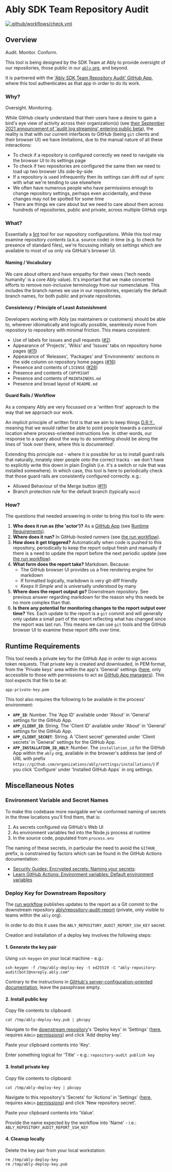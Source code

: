 # Ably SDK Team Repository Audit

[![.github/workflows/check.yml](https://github.com/ably/repository-audit/actions/workflows/check.yml/badge.svg)](https://github.com/ably/repository-audit/actions/workflows/check.yml)

## Overview

Audit. Monitor. Conform.

This tool is being designed by the SDK Team at Ably to provide oversight of our repositories,
those public in our [`ably` org](https://github.com/ably/), and beyond.

It is partnered with the
['Ably SDK Team Repository Audit' GitHub App](https://github.com/apps/ably-sdk-team-repository-audit),
where this tool authenticates as that app in order to do its work.

### Why?

Oversight. Monitoring.

While GitHub clearly understand that their users have a desire to gain a bird's eye view of activity across their organization(s)
(see [their September 2021 announcement of 'audit log streaming' entering public beta](https://github.blog/2021-09-16-audit-log-streaming-public-beta/)),
the reality is that with our current interfaces to GitHub (being `git` clients and their browser UI) we have limitations,
due to the manual nature of all these interactions:

- To check if a repository is configured correctly we need to navigate via the browser UI to its settings page
- To check if two repositories are configured the same then we need to load up two browser UIs side-by-side
- If a repository is used infrequently then its settings can drift out of sync with what we're tending to use elsewhere
- We often have numerous people who have permissions enough to change repository settings, perhaps even accidentally, and these changes may not be spotted for some time
- There are things we care about but we need to care about them across hundreds of repositories, public and private, across multiple GitHub orgs

### What?

Essentially a [lint](https://en.wikipedia.org/wiki/Lint_(software)) tool for our repository configurations.
While this tool may examine repository _contents_ (a.k.a. source code) in time (e.g. to check for presence of standard files),
we're focussing initially on settings which are available to most of us only via GitHub's browser UI.

#### Naming / Vocabulary

We care about others and have empathy for their views ('tech needs humanity' is a core Ably value).
It's important that we make concerted efforts to remove non-inclusive terminology from our nomenclature.
This includes the branch names we use in our repositories, especially the default branch names, for both public and private repositories.

#### Consistency / Principle of Least Astonishment

Developers working with Ably (as maintainers or customers) should be able to, wherever idiomatically and logically possible,
seamlessly move from repository to repository with minimal friction. This means consistent:

- Use of labels for issues and pull requests ([#2](https://github.com/ably/repository-audit/issues/2))
- Appearance of 'Projects', 'Wikis' and 'Issues' tabs on repository home pages ([#11](https://github.com/ably/repository-audit/issues/11))
- Appearance of 'Releases', 'Packages' and 'Environments' sections in the side column on repository home pages ([#16](https://github.com/ably/repository-audit/issues/16))
- Presence and contents of `LICENSE` ([#26](https://github.com/ably/repository-audit/issues/26))
- Presence and contents of `COPYRIGHT`
- Presence and contents of `MAINTAINERS.md`
- Presence and broad layout of `README.md`

#### Guard Rails / Workflow

As a company Ably are very focussed on a 'written first' approach to the way that we approach our work.

An implicit principle of written first is that we aim to keep things [D.R.Y.](https://en.wikipedia.org/wiki/Don%27t_repeat_yourself),
meaning that we would rather be able to point people towards a canonical location where process-oriented instructions live.
In other words, our response to a query about the way to do something should be along the lines of
'look over there, where this is documented'.

Extending this principle out - where it is possible for us to install guard rails that naturally, innately steer people onto the correct tracks - we don't have to explicitly write this down in plain English (i.e. it's a switch or rule that was installed somewhere).
In which case, this tool is here to periodically check that those guard rails are consistently configured correctly.
e.g.:

- Allowed Behaviour of the Merge button ([#11](https://github.com/ably/repository-audit/issues/11))
- Branch protection rule for the default branch (typically `main`)

### How?

The questions that needed answering in order to bring this tool to life were:

1. **Who does it run as (the 'actor')?** As a [GitHub App](https://docs.github.com/en/developers/apps/getting-started-with-apps/about-apps#about-github-apps) (see [Runtime Requirements](#runtime-requirements)).
2. **Where does it run?** In GitHub-hosted runners (see [the run workflow](https://github.com/ably/repository-audit/blob/main/.github/workflows/run.yml)).
3. **How does it get triggered?** Automatically when code is pushed to this repository, periodically to keep the report output fresh and manually if there is a need to update the report before the next periodic update (see [the run workflow](https://github.com/ably/repository-audit/blob/main/.github/workflows/run.yml)).
4. **What form does the report take?** Markdown. Because:
    - The GitHub browser UI provides us a free rendering engine for markdown
    - If formatted logically, markdown is very git-diff friendly
    - _Keeps It Simple_ and is universally understood by many
5. **Where does the report output go?** Downstream repository. See previous answer regarding markdown for the reason why this needs be no more complex than that.
6. **Is there any potential for monitoring changes to the report output over time?** Yes. Each update to the report is a `git` commit and will generally only update a small part of the report reflecting what has changed since the report was last run. This means we can use `git` tools and the GitHub browser UI to examine these report diffs over time.

## Runtime Requirements

This tool needs a private key for the GitHub App in order to sign access token requests.
That private key is created and downloaded, in PEM format, from the 'Private keys' area within the app's 'General' settings
([here](https://github.com/organizations/ably/settings/apps/ably-sdk-team-repository-audit),
only accessible to those with permissions to act as
[GitHub App managers](https://docs.github.com/en/organizations/managing-peoples-access-to-your-organization-with-roles/permission-levels-for-an-organization#github-app-managers)).
This tool expects that file to be at:

    app-private-key.pem

This tool also requires the following to be available in the process' environment:

- **`APP_ID`**: Number. The 'App ID' available under 'About' in 'General' settings for the GitHub App.
- **`APP_CLIENT_ID`**: String. The 'Client ID' available under 'About' in 'General' settings for the GitHub App.
- **`APP_CLIENT_SECRET`**: String. A 'Client secret' generated under 'Client secrets' in 'General' settings for the GitHub App.
- **`APP_INSTALLATION_ID_ABLY`**: Number. The `installation_id` for the GitHub App within the `ably` org, available in the browser's address bar (end of URL with prefix `https://github.com/organizations/ably/settings/installations/`) if you click 'Configure' under 'Installed GitHub Apps` in org settings.

## Miscellaneous Notes

### Environment Variable and Secret Names

To make this codebase more navigable we've conformed naming of secrets in the three locations you'll find them, that is:

1. As secrets configured via GitHub's Web UI
2. As environment variables fed into the Node.js process at runtime
3. In the source code, populated from `process.env`

The naming of these secrets, in particular the need to avoid the `GITHUB_` prefix, is constrained by factors which can be found in the GitHub Actions documentation:

- [Security Guides: Encrypted secrets: Naming your secrets](https://docs.github.com/en/actions/security-guides/encrypted-secrets#naming-your-secrets):
- [Learn GitHub Actions: Environment variables: Default environment variables](https://docs.github.com/en/actions/learn-github-actions/environment-variables#default-environment-variables)

### Deploy Key for Downstream Repository

The [run workflow](.github/workflows/run.yml) publishes updates to the report as a Git commit to the downstream repository
[ably/repository-audit-report](https://github.com/ably/repository-audit-report)
(private, only visible to teams within the `ably` org).

In order to do this it uses the `ABLY_REPOSITORY_AUDIT_REPORT_SSH_KEY` secret.

Creation and installation of a deploy key involves the following steps:

#### 1. Generate the key pair

Using `ssh-keygen` on your local machine - e.g.:

    ssh-keygen -f /tmp/ably-deploy-key -t ed25519 -C "ably-repository-audit[bot]@noreply.ably.com"

Contrary to the instructions in
[GitHub's server-configuration-oriented documentation](https://docs.github.com/en/authentication/connecting-to-github-with-ssh/generating-a-new-ssh-key-and-adding-it-to-the-ssh-agent#generating-a-new-ssh-key),
leave the passphrase empty.

#### 2. Install public key

Copy file contents to clipboard:

    cat /tmp/ably-deploy-key.pub | pbcopy

Navigate to the
[downstream repository](https://github.com/ably/repository-audit-report)'s
'Deploy keys' in 'Settings'
([here](https://github.com/ably/repository-audit-report/settings/keys),
requires `Admin`
[permissions](https://docs.github.com/en/organizations/managing-access-to-your-organizations-repositories/repository-permission-levels-for-an-organization))
and click 'Add deploy key'.

Paste your clipboard contents into 'Key'.

Enter something logical for 'Title' - e.g.: `repository-audit publish key`

#### 3. Install private key

Copy file contents to clipboard:

    cat /tmp/ably-deploy-key | pbcopy

Navigate to this repository's 'Secrets' for 'Actions' in 'Settings'
([here](https://github.com/ably/repository-audit/settings/secrets/actions),
requires `Admin`
[permissions](https://docs.github.com/en/organizations/managing-access-to-your-organizations-repositories/repository-permission-levels-for-an-organization))
and click 'New repository secret'.

Paste your clipboard contents into 'Value'.

Provide the name expected by the workflow into 'Name' - i.e.: `ABLY_REPOSITORY_AUDIT_REPORT_SSH_KEY`

#### 4. Cleanup locally

Delete the key pair from your local workstation:

```
rm /tmp/ably-deploy-key
rm /tmp/ably-deploy-key.pub
```
